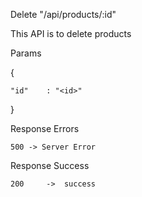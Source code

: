 Delete "/api/products/:id"

This API is to delete products

Params

{

    "id"    : "<id>"

}

Response Errors

    500 -> Server Error

Response Success

    200     ->  success
